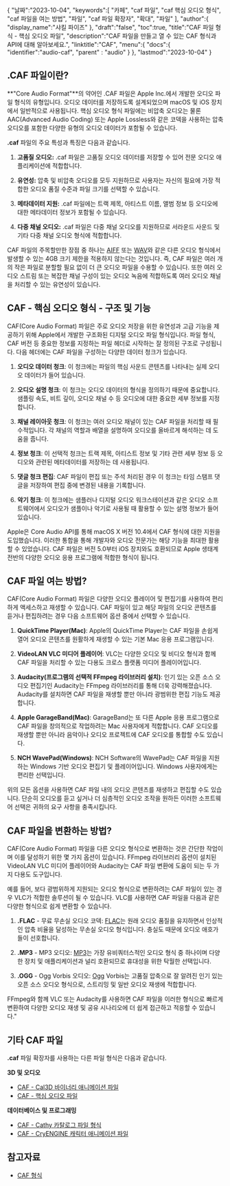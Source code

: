 {
"날짜":"2023-10-04",
   "keywords":[
"카페",
"caf 파일",
"caf 핵심 오디오 형식",
"caf 파일을 여는 방법",
"파일",
"caf 파일 확장자",
"확대",
"파일"
],
   "author":{
"display_name":"샤킬 파이즈"
},
"draft":"false",
"toc":true,
"title":"CAF 파일 형식 - 핵심 오디오 파일",
   "description":"CAF 파일을 만들고 열 수 있는 CAF 형식과 API에 대해 알아보세요.",
"linktitle":"CAF",
   "menu":{
      "docs":{
         "identifier":"audio-caf",
"parent" : "audio"
}
},
"lastmod":"2023-10-04"
}

## .CAF 파일이란?

**"Core Audio Format"**의 약어인 .CAF 파일은 Apple Inc.에서 개발한 오디오 파일 형식의 유형입니다. 오디오 데이터를 저장하도록 설계되었으며 macOS 및 iOS 장치에서 일반적으로 사용됩니다. 핵심 오디오 형식 파일에는 비압축 오디오는 물론 AAC(Advanced Audio Coding) 또는 Apple Lossless와 같은 코덱을 사용하는 압축 오디오를 포함한 다양한 유형의 오디오 데이터가 포함될 수 있습니다.

**.caf** 파일의 주요 특성과 특징은 다음과 같습니다.

1. **고품질 오디오:** .caf 파일은 고품질 오디오 데이터를 저장할 수 있어 전문 오디오 애플리케이션에 적합합니다.

2. **유연성:** 압축 및 비압축 오디오를 모두 지원하므로 사용자는 자신의 필요에 가장 적합한 오디오 품질 수준과 파일 크기를 선택할 수 있습니다.

3. **메타데이터 지원:** .caf 파일에는 트랙 제목, 아티스트 이름, 앨범 정보 등 오디오에 대한 메타데이터 정보가 포함될 수 있습니다.

4. **다중 채널 오디오:** .caf 파일은 다중 채널 오디오를 지원하므로 서라운드 사운드 및 기타 다중 채널 오디오 형식에 적합합니다.

CAF 파일의 주목할만한 장점 중 하나는 [AIFF](/ko/audio/aiff/) 또는 [WAV](/ko/audio/wav/)와 같은 다른 오디오 형식에서 발생할 수 있는 4GB 크기 제한을 적용하지 않는다는 것입니다. 즉, CAF 파일은 여러 개의 작은 파일로 분할할 필요 없이 더 큰 오디오 파일을 수용할 수 있습니다. 또한 여러 오디오 스트림 또는 복잡한 채널 구성이 있는 오디오 녹음에 적합하도록 여러 오디오 채널을 처리할 수 있는 유연성이 있습니다.

## CAF - 핵심 오디오 형식 - 구조 및 기능

CAF(Core Audio Format) 파일은 주로 오디오 저장을 위한 유연성과 고급 기능을 제공하기 위해 Apple에서 개발한 구조화된 디지털 오디오 파일 형식입니다. 파일 형식, CAF 버전 등 중요한 정보를 지정하는 파일 헤더로 시작하는 잘 정의된 구조로 구성됩니다. 다음 헤더에는 CAF 파일을 구성하는 다양한 데이터 청크가 있습니다.

1. **오디오 데이터 청크**: 이 청크에는 파일의 핵심 사운드 콘텐츠를 나타내는 실제 오디오 데이터가 들어 있습니다.
    












2. **오디오 설명 청크**: 이 청크는 오디오 데이터의 형식을 정의하기 때문에 중요합니다. 샘플링 속도, 비트 깊이, 오디오 채널 수 등 오디오에 대한 중요한 세부 정보를 지정합니다.
    












3. **채널 레이아웃 청크**: 이 청크는 여러 오디오 채널이 있는 CAF 파일을 처리할 때 필수적입니다. 각 채널의 역할과 배열을 설명하여 오디오를 올바르게 해석하는 데 도움을 줍니다.
    












4. **정보 청크**: 이 선택적 청크는 트랙 제목, 아티스트 정보 및 기타 관련 세부 정보 등 오디오와 관련된 메타데이터를 저장하는 데 사용됩니다.
    












5. **댓글 청크 편집**: CAF 파일이 편집 또는 주석 처리된 경우 이 청크는 타임 스탬프 댓글을 저장하여 편집 중에 변경된 내용을 기록합니다.
    












6. **악기 청크**: 이 청크에는 샘플러나 디지털 오디오 워크스테이션과 같은 오디오 소프트웨어에서 오디오가 샘플이나 악기로 사용될 때 활용할 수 있는 설명 정보가 들어 있습니다.
    













Apple은 Core Audio API를 통해 macOS X 버전 10.4에서 CAF 형식에 대한 지원을 도입했습니다. 이러한 통합을 통해 개발자와 오디오 전문가는 해당 기능을 최대한 활용할 수 있었습니다. CAF 파일은 버전 5.0부터 iOS 장치와도 호환되므로 Apple 생태계 전반의 다양한 오디오 응용 프로그램에 적합한 형식이 됩니다.

## CAF 파일 여는 방법?

CAF(Core Audio Format) 파일은 다양한 오디오 플레이어 및 편집기를 사용하여 편리하게 액세스하고 재생할 수 있습니다. CAF 파일이 있고 해당 파일의 오디오 콘텐츠를 듣거나 편집하려는 경우 다음 소프트웨어 옵션 중에서 선택할 수 있습니다.

1. **QuickTime Player(Mac)**: Apple의 QuickTime Player는 CAF 파일을 손쉽게 열어 오디오 콘텐츠를 원활하게 재생할 수 있는 기본 Mac 응용 프로그램입니다.
    












2. **VideoLAN VLC 미디어 플레이어**: VLC는 다양한 오디오 및 비디오 형식과 함께 CAF 파일을 처리할 수 있는 다용도 크로스 플랫폼 미디어 플레이어입니다.
    












3. **Audacity(프로그램의 선택적 FFmpeg 라이브러리 설치)**: 인기 있는 오픈 소스 오디오 편집기인 Audacity는 FFmpeg 라이브러리를 통해 더욱 강력해졌습니다. Audacity를 설치하면 CAF 파일을 재생할 뿐만 아니라 광범위한 편집 기능도 제공합니다.
    












4. **Apple GarageBand(Mac)**: GarageBand는 또 다른 Apple 응용 프로그램으로 CAF 파일을 창의적으로 작업하려는 Mac 사용자에게 적합합니다. CAF 오디오를 재생할 뿐만 아니라 음악이나 오디오 프로젝트에 CAF 오디오를 통합할 수도 있습니다.
    












5. **NCH WavePad(Windows)**: NCH Software의 WavePad는 CAF 파일을 지원하는 Windows 기반 오디오 편집기 및 플레이어입니다. Windows 사용자에게는 편리한 선택입니다.
    













위의 모든 옵션을 사용하면 CAF 파일 내의 오디오 콘텐츠를 재생하고 편집할 수도 있습니다. 단순히 오디오를 듣고 싶거나 더 심층적인 오디오 조작을 원하든 이러한 소프트웨어 선택은 귀하의 요구 사항을 충족시킵니다.

## CAF 파일을 변환하는 방법?

CAF(Core Audio Format) 파일을 다른 오디오 형식으로 변환하는 것은 간단한 작업이며 이를 달성하기 위한 몇 가지 옵션이 있습니다. FFmpeg 라이브러리 옵션이 설치된 VideoLAN VLC 미디어 플레이어와 Audacity는 CAF 파일 변환에 도움이 되는 두 가지 다용도 도구입니다.

예를 들어, 보다 광범위하게 지원되는 오디오 형식으로 변환하려는 CAF 파일이 있는 경우 VLC가 적합한 솔루션이 될 수 있습니다. VLC를 사용하면 CAF 파일을 다음과 같은 다양한 형식으로 쉽게 변환할 수 있습니다.

1. **.FLAC** - 무료 무손실 오디오 코덱: [FLAC](/ko/audio/flac)는 원래 오디오 품질을 유지하면서 인상적인 압축 비율을 달성하는 무손실 오디오 형식입니다. 충실도 때문에 오디오 애호가들이 선호합니다.

2. **.MP3** - MP3 오디오: [MP3](/ko/audio/mp3/)는 가장 유비쿼터스적인 오디오 형식 중 하나이며 다양한 장치 및 애플리케이션과 널리 호환되므로 휴대성을 위한 탁월한 선택입니다.

3. **.OGG** - Ogg Vorbis 오디오: [Ogg](/ko/audio/ogg/) Vorbis는 고품질 압축으로 잘 알려진 인기 있는 오픈 소스 오디오 형식으로, 스트리밍 및 일반 오디오 재생에 적합합니다.
   


FFmpeg와 함께 VLC 또는 Audacity를 사용하면 CAF 파일을 이러한 형식으로 빠르게 변환하여 다양한 오디오 재생 및 공유 시나리오에 더 쉽게 접근하고 적응할 수 있습니다."

## 기타 CAF 파일

**.caf** 파일 확장자를 사용하는 다른 파일 형식은 다음과 같습니다.

**3D 및 오디오**
- [CAF - Cal3D 바이너리 애니메이션 파일](/ko/3d/caf-cal3d/)
- [CAF - 핵심 오디오 파일](/ko/audio/caf/)

**데이터베이스 및 프로그래밍**
- [CAF - Cathy 카탈로그 파일 형식](/ko/database/caf/)
- [CAF - CryENGINE 캐릭터 애니메이션 파일](/ko/programming/caf-cryengine/)

## 참고자료
* [CAF 형식](https://developer.apple.com/library/archive/documentation/MusicAudio/Reference/CAFSpec/CAF_spec/CAF_spec.html)

